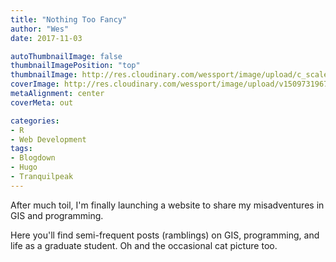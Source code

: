 ```yaml
---
title: "Nothing Too Fancy"
author: "Wes"
date: 2017-11-03

autoThumbnailImage: false
thumbnailImagePosition: "top"
thumbnailImage: http://res.cloudinary.com/wessport/image/upload/c_scale,h_236,w_750/v1509731967/forest_e3myyq.jpg
coverImage: http://res.cloudinary.com/wessport/image/upload/v1509731967/forest_e3myyq.jpg
metaAlignment: center
coverMeta: out

categories:
- R
- Web Development
tags:
- Blogdown
- Hugo
- Tranquilpeak
---
```


After much toil, I'm finally launching a website to share my misadventures in GIS and programming.

<!--more-->
 Here you'll find semi-frequent posts (ramblings) on GIS, programming, and life as a graduate student. Oh and the occasional cat picture too.

 
